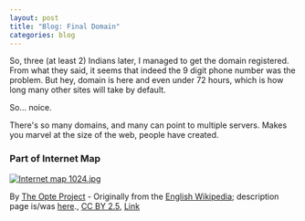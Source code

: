 ```yaml
---
layout: post
title: "Blog: Final Domain"
categories: blog
---
```


So, three (at least 2) Indians later,
I managed to get the domain registered.
From what they said, it seems that indeed
the 9 digit phone number was the problem.
But hey, domain is here and even under 72 hours,
which is how long many other sites will take by default.

So... noice.

There's so many domains,
and many can point to multiple servers.
Makes you marvel at the size of the web,
people have created.

### Part of Internet Map

[![Internet map 1024.jpg](https://upload.wikimedia.org/wikipedia/commons/thumb/d/d2/Internet_map_1024.jpg/1200px-Internet_map_1024.jpg)](https://commons.wikimedia.org/wiki/File:Internet_map_1024.jpg#/media/File:Internet_map_1024.jpg)

By [The Opte Project](//commons.wikimedia.org/w/index.php?title=Barrett_Lyon&amp;action=edit&amp;redlink=1) - Originally from the [English Wikipedia](https://en.wikipedia.org/wiki/Main_Page); description page is/was [here](https://en.wikipedia.org/wiki/en:Image:Internet_map_1024.jpg)., [CC BY 2.5](https://creativecommons.org/licenses/by/2.5), [Link](https://commons.wikimedia.org/w/index.php?curid=1538544)

